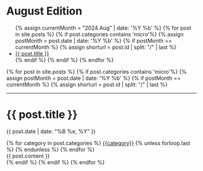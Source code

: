 <h1>August Edition</h1>

<ul>
{% assign currentMonth = "2024 Aug" | date: '%Y %b' %}
{% for post in site.posts %}
    {% if post.categories contains 'micro'%}
        {% assign postMonth = post.date | date: '%Y %b' %}
        {% if postMonth == currentMonth %}
        {% assign shorturl = post.id | split: "/" | last %}
        <li><a href = '..{{ post.url }}'>{{ post.title }}</a></li>
        {% endif %}
    {% endif %}
{% endfor %}
</ul>

{% for post in site.posts %}
    {% if post.categories contains 'micro'%}
        {% assign postMonth = post.date | date: '%Y %b' %}
        {% if postMonth == currentMonth %}
        {% assign shorturl = post.id | split: "/" | last %}
<hr class = "bits-hr">
<div class = "bits">
<h1 class = "title">{{ post.title }}</h1>
<div>
<p class = "date">{{ post.date | date: "%B %e, %Y" }}</p>
<div class="tags">
{% for category in post.categories %}
<a href="{{site.baseurl}}/categories/#{{category|slugize}}">{{category}}</a>
{% unless forloop.last %}&nbsp;{% endunless %}
{% endfor %}
</div>
</div>
{{ post.content }}
</div>
        {% endif %}
    {% endif %}
{% endfor %}
